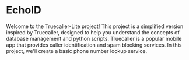 # EchoID
Welcome to the Truecaller-Lite project! This project is a simplified version inspired by Truecaller, designed to help you understand the concepts of database management and python scripts. Truecaller is a popular mobile app that provides caller identification and spam blocking services. In this project, we'll create a basic phone number lookup service.


